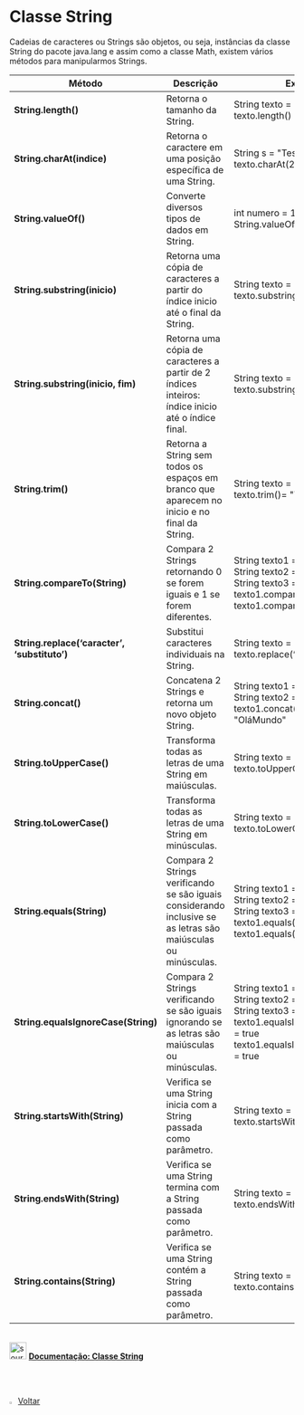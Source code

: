 <h1>Classe String</h1>

Cadeias de caracteres ou Strings são objetos, ou seja, instâncias da classe String do pacote java.lang e assim como a classe Math, existem vários métodos para manipularmos Strings.

| Método                                        | Descrição                                                    | Exemplo                                                      |
| --------------------------------------------- | ------------------------------------------------------------ | ------------------------------------------------------------ |
| **String.length()**                           | Retorna  o tamanho da String.                                | String texto = "Teste"  <br />texto.length() = 5             |
| **String.charAt(indice)**                     | Retorna  o caractere em uma posição específica de uma String. | String s = "Teste"  <br />texto.charAt(2) = 'S'              |
| **String.valueOf()**                          | Converte  diversos tipos de dados em String.                 | int  numero = 11  <br />String.valueOf(numero) = "11"        |
| **String.substring(inicio)**                  | Retorna  uma cópia de caracteres a partir do índice inicio até o final da String. | String texto = "Teste" <br />texto.substring(2) = "ste"      |
| **String.substring(inicio,  fim)**            | Retorna  uma cópia de caracteres a partir de 2 índices inteiros: índice inicio até o  índice final. | String texto = "Teste" <br /> texto.substring(0, 2)= "Tes"   |
| **String.trim()**                             | Retorna  a String  sem todos os espaços em branco que aparecem no inicio e no final da String. | String texto  =  " Teste trim " <br /> texto.trim()=  "Teste trim" |
| **String.compareTo(String)**                  | Compara  2 Strings retornando 0 se forem iguais e 1 se forem diferentes. | String texto1 = "teste" <br />String texto2 = "TESTE" <br />String texto3 = "teste" <br />texto1.compareTo(texto2) = 1 <br />texto1.compareTo(texto3) = 0 |
| **String.replace(‘caracter’,  ‘substituto’)** | Substitui  caracteres individuais na String.                 | String texto = "Teste"  <br />texto.replace(‘e’,  ‘a’) = "Tasta" |
| **String.concat()**                           | Concatena  2 Strings e retorna um novo objeto String.        | String texto1 = "Olá" <br />String texto2 = "Mundo" <br />texto1.concat(texto2) = "OláMundo" |
| **String.toUpperCase()**                      | Transforma  todas as letras de uma String em maiúsculas.     | String texto = "Teste" <br />texto.toUpperCase() = "TESTE"   |
| **String.toLowerCase()**                      | Transforma  todas as letras de uma String em minúsculas.     | String texto = "Teste" <br />texto.toLowerCase() =  "teste"  |
| **String.equals(String)**                     | Compara  2 Strings verificando se são iguais considerando inclusive se as letras são  maiúsculas ou minúsculas. | String texto1 = "teste" <br />String texto2 = "TESTE" <br />String texto3 = "teste" <br />texto1.equals(texto2) = false  <br />texto1.equals(texto3) = true |
| **String.equalsIgnoreCase(String)**           | Compara  2 Strings verificando se são iguais ignorando se as letras são maiúsculas ou minúsculas. | String texto1 = "teste"<br />String texto2 = "TESTE"<br />String texto3 = "teste"<br />texto1.equalsIgnoreCase(texto2) = true<br />texto1.equalsIgnoreCase(texto3) = true |
| **String.startsWith(String)**                 | Verifica se uma String inicia com a String passada como parâmetro. | String texto = "Teste" <br />texto.startsWith(T) = true      |
| **String.endsWith(String)**                   | Verifica se uma String termina com a String passada como parâmetro. | String texto = "Teste" <br />texto.endsWith(T) = false       |
| **String.contains(String)**                   | Verifica se uma String contém a String passada como parâmetro. | String texto = "Teste" <br />texto.contains(es) = true       |

<br />

<div align="left"><img src="https://i.imgur.com/JSfXyzm.png" title="source: imgur.com" width="30px"/> <a href="https://docs.oracle.com/en/java/javase/11/docs/api/java.base/java/lang/String.html" target="_blank"><b>Documentação: Classe String</b></a></div>

<br /><br />


<div align="left"><a href="README.md"><img src="https://i.imgur.com/XMgF3gl.png" title="source: imgur.com" width="3%"/>Voltar</a></div>	
